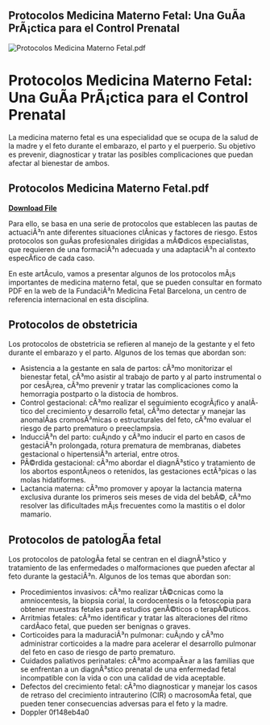 ## Protocolos Medicina Materno Fetal: Una GuÃ­a PrÃ¡ctica para el Control Prenatal

 
![Protocolos Medicina Materno Fetal.pdf](https://i1.sndcdn.com/artworks-rFC53yUvZsya2h0Y-y5oqQA-t500x500.jpg)

 
# Protocolos Medicina Materno Fetal: Una GuÃ­a PrÃ¡ctica para el Control Prenatal
  
La medicina materno fetal es una especialidad que se ocupa de la salud de la madre y el feto durante el embarazo, el parto y el puerperio. Su objetivo es prevenir, diagnosticar y tratar las posibles complicaciones que puedan afectar al bienestar de ambos.
 
## Protocolos Medicina Materno Fetal.pdf


[**Download File**](https://www.google.com/url?q=https%3A%2F%2Fshurll.com%2F2tLwiY&sa=D&sntz=1&usg=AOvVaw2RGtsKlbI-xGi69PDxtZhX)

  
Para ello, se basa en una serie de protocolos que establecen las pautas de actuaciÃ³n ante diferentes situaciones clÃ­nicas y factores de riesgo. Estos protocolos son guÃ­as profesionales dirigidas a mÃ©dicos especialistas, que requieren de una formaciÃ³n adecuada y una adaptaciÃ³n al contexto especÃ­fico de cada caso.
  
En este artÃ­culo, vamos a presentar algunos de los protocolos mÃ¡s importantes de medicina materno fetal, que se pueden consultar en formato PDF en la web de la FundaciÃ³n Medicina Fetal Barcelona, un centro de referencia internacional en esta disciplina.
  
## Protocolos de obstetricia
  
Los protocolos de obstetricia se refieren al manejo de la gestante y el feto durante el embarazo y el parto. Algunos de los temas que abordan son:
  
- Asistencia a la gestante en sala de partos: cÃ³mo monitorizar el bienestar fetal, cÃ³mo asistir al trabajo de parto y al parto instrumental o por cesÃ¡rea, cÃ³mo prevenir y tratar las complicaciones como la hemorragia postparto o la distocia de hombros.
- Control gestacional: cÃ³mo realizar el seguimiento ecogrÃ¡fico y analÃ­tico del crecimiento y desarrollo fetal, cÃ³mo detectar y manejar las anomalÃ­as cromosÃ³micas o estructurales del feto, cÃ³mo evaluar el riesgo de parto prematuro o preeclampsia.
- InducciÃ³n del parto: cuÃ¡ndo y cÃ³mo inducir el parto en casos de gestaciÃ³n prolongada, rotura prematura de membranas, diabetes gestacional o hipertensiÃ³n arterial, entre otros.
- PÃ©rdida gestacional: cÃ³mo abordar el diagnÃ³stico y tratamiento de los abortos espontÃ¡neos o retenidos, las gestaciones ectÃ³picas o las molas hidatiformes.
- Lactancia materna: cÃ³mo promover y apoyar la lactancia materna exclusiva durante los primeros seis meses de vida del bebÃ©, cÃ³mo resolver las dificultades mÃ¡s frecuentes como la mastitis o el dolor mamario.

## Protocolos de patologÃ­a fetal
  
Los protocolos de patologÃ­a fetal se centran en el diagnÃ³stico y tratamiento de las enfermedades o malformaciones que pueden afectar al feto durante la gestaciÃ³n. Algunos de los temas que abordan son:

- Procedimientos invasivos: cÃ³mo realizar tÃ©cnicas como la amniocentesis, la biopsia corial, la cordocentesis o la fetoscopia para obtener muestras fetales para estudios genÃ©ticos o terapÃ©uticos.
- Arritmias fetales: cÃ³mo identificar y tratar las alteraciones del ritmo cardÃ­aco fetal, que pueden ser benignas o graves.
- Corticoides para la maduraciÃ³n pulmonar: cuÃ¡ndo y cÃ³mo administrar corticoides a la madre para acelerar el desarrollo pulmonar del feto en caso de riesgo de parto prematuro.
- Cuidados paliativos perinatales: cÃ³mo acompaÃ±ar a las familias que se enfrentan a un diagnÃ³stico prenatal de una enfermedad fetal incompatible con la vida o con una calidad de vida aceptable.
- Defectos del crecimiento fetal: cÃ³mo diagnosticar y manejar los casos de retraso del crecimiento intrauterino (CIR) o macrosomÃ­a fetal, que pueden tener consecuencias adversas para el feto y la madre.
- Doppler 0f148eb4a0
